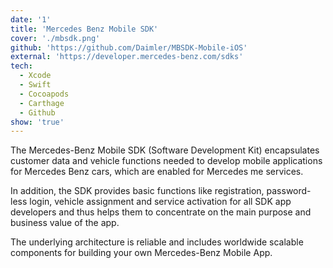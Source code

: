 ```yaml
---
date: '1'
title: 'Mercedes Benz Mobile SDK'
cover: './mbsdk.png'
github: 'https://github.com/Daimler/MBSDK-Mobile-iOS'
external: 'https://developer.mercedes-benz.com/sdks'
tech:
  - Xcode
  - Swift
  - Cocoapods
  - Carthage
  - Github
show: 'true'
---
```


The Mercedes-Benz Mobile SDK (Software Development Kit) encapsulates customer data and vehicle functions needed to develop mobile applications for Mercedes Benz cars, which are enabled for Mercedes me services.

In addition, the SDK provides basic functions like registration, password-less login, vehicle assignment and service activation for all SDK app developers and thus helps them to concentrate on the main purpose and business value of the app. 

The underlying architecture is reliable and includes worldwide scalable components for building your own Mercedes-Benz Mobile App.
